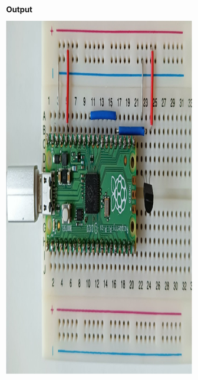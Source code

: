 ## Output

<p align="center">
  <img width="1599" height="957" src="https://github.com/rumenski11/Raspberry-Pi-Pico/blob/main/Documents/temp_schematic.jpg">
</p>